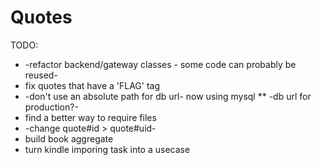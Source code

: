 # Quotes

TODO:
 * -refactor backend/gateway classes - some code can probably be reused-
 * fix quotes that have a 'FLAG' tag
 * -don't use an absolute path for db url- now using mysql
  ** -db url for production?-
 * find a better way to require files
 * -change quote#id > quote#uid-
 * build book aggregate
 * turn kindle imporing task into a usecase
